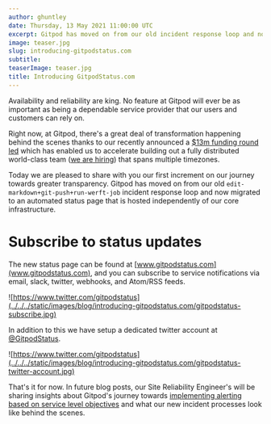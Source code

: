 ```yaml
---
author: ghuntley
date: Thursday, 13 May 2021 11:00:00 UTC
excerpt: Gitpod has moved on from our old incident response loop and now migrated to an automated status page that is hosted independently of our core infrastructure.
image: teaser.jpg
slug: introducing-gitpodstatus.com
subtitle:
teaserImage: teaser.jpg
title: Introducing GitpodStatus.com
---
```


<script context="module">
  export const prerender = true;
</script>

Availability and reliability are king. No feature at Gitpod will ever be as important as being a dependable service provider that our users and customers can rely on.

Right now, at Gitpod, there's a great deal of transformation happening behind the scenes thanks to our recently announced a <a href="https://www.gitpod.io/blog/next-chapter-for-gitpod">$13m funding round led</a> which has enabled us to accelerate building out a fully distributed world-class team (<a href="https://www.gitpod.io/careers">we are hiring</a>) that spans multiple timezones.

Today we are pleased to share with you our first increment on our journey towards greater transparency. Gitpod has moved on from our old `edit-markdown+git-push+run-werft-job` incident response loop and now migrated to an automated status page that is hosted independently of our core infrastructure.

# Subscribe to status updates

The new status page can be found at [www.gitpodstatus.com](www.gitpodstatus.com), and you can subscribe to service notifications via email, slack, twitter, webhooks, and Atom/RSS feeds.

![https://www.twitter.com/gitpodstatus](../../../static/images/blog/introducing-gitpodstatus.com/gitpodstatus-subscribe.jpg)

In addition to this we have setup a dedicated twitter account at <a href="https://www.twitter.com/gitpodstatus/">@GitpodStatus</a>.

![https://www.twitter.com/gitpodstatus](../../../static/images/blog/introducing-gitpodstatus.com/gitpodstatus-twitter-account.jpg)

That's it for now. In future blog posts, our Site Reliability Engineer's will be sharing insights about Gitpod's journey towards [implementing alerting based on service level objectives](https://mads-hartmann.com/sre/2020/09/08/alerting-on-slos.html) and what our new incident processes look like behind the scenes.
